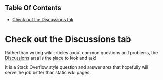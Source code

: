 <!-- START doctoc generated TOC please keep comment here to allow auto update -->
<!-- DON'T EDIT THIS SECTION, INSTEAD RE-RUN doctoc TO UPDATE -->
## Table Of Contents

- [Check out the Discussions tab](#check-out-the-discussions-tab)

<!-- END doctoc generated TOC please keep comment here to allow auto update -->

# Check out the Discussions tab
Rather than writing wiki articles about common questions and problems, the [Discussions](https://github.com/Mutagen-Modding/Synthesis/discussions) area is the place to look and ask!

It is a Stack Overflow style question and answer area that hopefully will serve the job better than static wiki pages.